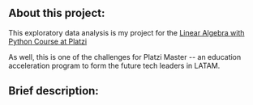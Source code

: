 <h2> About this project: </h2>

This exploratory data analysis is my project for the [Linear Algebra with Python Course at Platzi](https://platzi.com/clases/algebra-lineal/)

As well, this is one of the challenges for Platzi Master -- an education acceleration program to form the future tech leaders in LATAM.

<h2> Brief description: </h2>
